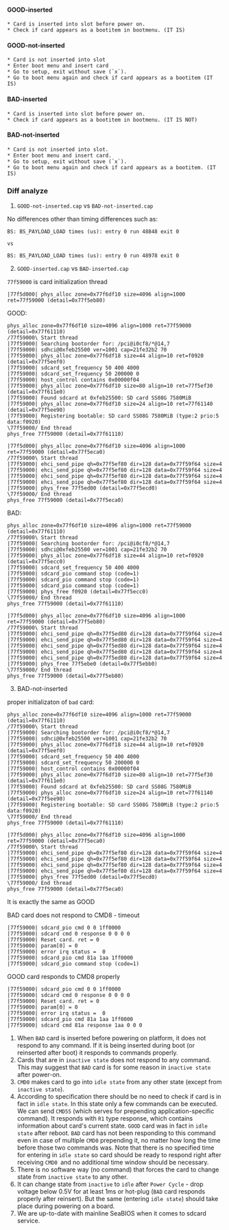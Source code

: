 
#### GOOD-inserted

    * Card is inserted into slot before power on.
    * Check if card appears as a bootitem in bootmenu. (IT IS)

#### GOOD-not-inserted

    * Card is not inserted into slot
    * Enter boot menu and insert card
    * Go to setup, exit without save (`x`).
    * Go to boot menu again and check if card appears as a bootitem (IT IS)

#### BAD-inserted

    * Card is inserted into slot before power on.
    * Check if card appears as a bootitem in bootmenu. (IT IS NOT)

#### BAD-not-inserted

    * Card is not inserted into slot.
    * Enter boot menu and insert card.
    * Go to setup, exit without save (`x`).
    * Go to boot menu again and check if card appears as a bootitem. (IT IS)

### Diff analyze

1. `GOOD-not-inserted.cap` vs `BAD-not-inserted.cap`

No differences other than timing differences such as:

```
BS: BS_PAYLOAD_LOAD times (us): entry 0 run 48848 exit 0

vs

BS: BS_PAYLOAD_LOAD times (us): entry 0 run 48978 exit 0
```

2. `GOOD-inserted.cap` vs `BAD-inserted.cap`


`77f59000` is card initialization thread

```
|77f5d000| phys_alloc zone=0x77f6df10 size=4096 align=1000 ret=77f59000 (detail=0x77f5eb80)
```

GOOD:

```
phys_alloc zone=0x77f6df10 size=4096 align=1000 ret=77f59000 (detail=0x77f61110)
/77f59000\ Start thread
|77f59000| Searching bootorder for: /pci@i0cf8/*@14,7
|77f59000| sdhci@0xfeb25500 ver=1001 cap=21fe32b2 70
|77f59000| phys_alloc zone=0x77f6df18 size=44 align=10 ret=f0920 (detail=0x77f5eef0)
|77f59000| sdcard_set_frequency 50 400 4000
|77f59000| sdcard_set_frequency 50 200000 0
|77f59000| host_control contains 0x00000f04
|77f59000| phys_alloc zone=0x77f6df10 size=80 align=10 ret=77f5ef30 (detail=0x77f611e0)
|77f59000| Found sdcard at 0xfeb25500: SD card SS08G 7580MiB
|77f59000| phys_alloc zone=0x77f6df10 size=24 align=10 ret=77f61140 (detail=0x77f5ee90)
|77f59000| Registering bootable: SD card SS08G 7580MiB (type:2 prio:5 data:f0920)
\77f59000/ End thread
phys_free 77f59000 (detail=0x77f61110)

|77f5d000| phys_alloc zone=0x77f6df10 size=4096 align=1000 ret=77f59000 (detail=0x77f5eca0)
/77f59000\ Start thread
|77f59000| ehci_send_pipe qh=0x77f5ef80 dir=128 data=0x77f59f64 size=4
|77f59000| ehci_send_pipe qh=0x77f5ef80 dir=128 data=0x77f59f64 size=4
|77f59000| ehci_send_pipe qh=0x77f5ef80 dir=128 data=0x77f59f64 size=4
|77f59000| ehci_send_pipe qh=0x77f5ef80 dir=128 data=0x77f59f64 size=4
|77f59000| phys_free 77f5ed00 (detail=0x77f5ecd0)
\77f59000/ End thread
phys_free 77f59000 (detail=0x77f5eca0)
```

BAD:

```
phys_alloc zone=0x77f6df10 size=4096 align=1000 ret=77f59000 (detail=0x77f61110)
/77f59000\ Start thread
|77f59000| Searching bootorder for: /pci@i0cf8/*@14,7
|77f59000| sdhci@0xfeb25500 ver=1001 cap=21fe32b2 70
|77f59000| phys_alloc zone=0x77f6df18 size=44 align=10 ret=f0920 (detail=0x77f5ecc0)
|77f59000| sdcard_set_frequency 50 400 4000
|77f59000| sdcard_pio command stop (code=1)
|77f59000| sdcard_pio command stop (code=1)
|77f59000| sdcard_pio command stop (code=1)
|77f59000| phys_free f0920 (detail=0x77f5ecc0)
\77f59000/ End thread
phys_free 77f59000 (detail=0x77f61110)

|77f5d000| phys_alloc zone=0x77f6df10 size=4096 align=1000 ret=77f59000 (detail=0x77f5eb80)
/77f59000\ Start thread
|77f59000| ehci_send_pipe qh=0x77f5ed80 dir=128 data=0x77f59f64 size=4
|77f59000| ehci_send_pipe qh=0x77f5ed80 dir=128 data=0x77f59f64 size=4
|77f59000| ehci_send_pipe qh=0x77f5ed80 dir=128 data=0x77f59f64 size=4
|77f59000| ehci_send_pipe qh=0x77f5ed80 dir=128 data=0x77f59f64 size=4
|77f59000| ehci_send_pipe qh=0x77f5ed80 dir=128 data=0x77f59f64 size=4
|77f59000| phys_free 77f5ebe0 (detail=0x77f5ebb0)
\77f59000/ End thread
phys_free 77f59000 (detail=0x77f5eb80)
```

3. BAD-not-inserted

proper initializaton of `bad` card:

```
phys_alloc zone=0x77f6df10 size=4096 align=1000 ret=77f59000 (detail=0x77f61110)
/77f59000\ Start thread
|77f59000| Searching bootorder for: /pci@i0cf8/*@14,7
|77f59000| sdhci@0xfeb25500 ver=1001 cap=21fe32b2 70
|77f59000| phys_alloc zone=0x77f6df18 size=44 align=10 ret=f0920 (detail=0x77f5eef0)
|77f59000| sdcard_set_frequency 50 400 4000
|77f59000| sdcard_set_frequency 50 200000 0
|77f59000| host_control contains 0x00000f04
|77f59000| phys_alloc zone=0x77f6df10 size=80 align=10 ret=77f5ef30 (detail=0x77f611e0)
|77f59000| Found sdcard at 0xfeb25500: SD card SS08G 7580MiB
|77f59000| phys_alloc zone=0x77f6df10 size=24 align=10 ret=77f61140 (detail=0x77f5ee90)
|77f59000| Registering bootable: SD card SS08G 7580MiB (type:2 prio:5 data:f0920)
\77f59000/ End thread
phys_free 77f59000 (detail=0x77f61110)

|77f5d000| phys_alloc zone=0x77f6df10 size=4096 align=1000 ret=77f59000 (detail=0x77f5eca0)
/77f59000\ Start thread
|77f59000| ehci_send_pipe qh=0x77f5ef80 dir=128 data=0x77f59f64 size=4
|77f59000| ehci_send_pipe qh=0x77f5ef80 dir=128 data=0x77f59f64 size=4
|77f59000| ehci_send_pipe qh=0x77f5ef80 dir=128 data=0x77f59f64 size=4
|77f59000| ehci_send_pipe qh=0x77f5ef80 dir=128 data=0x77f59f64 size=4
|77f59000| phys_free 77f5ed00 (detail=0x77f5ecd0)
\77f59000/ End thread
phys_free 77f59000 (detail=0x77f5eca0)
```

It is exactly the same as GOOD


BAD card does not respond to CMD8 - timeout

```
|77f59000| sdcard_pio cmd 0 0 1ff0000
|77f59000| sdcard cmd 0 response 0 0 0 0
|77f59000| Reset card. ret = 0
|77f59000| param[0] = 0
|77f59000| error irq status =  0
|77f59000| sdcard_pio cmd 81a 1aa 1ff0000
|77f59000| sdcard_pio command stop (code=1)
```

GOOD card responds to CMD8 properly

```
|77f59000| sdcard_pio cmd 0 0 1ff0000
|77f59000| sdcard cmd 0 response 0 0 0 0
|77f59000| Reset card. ret = 0
|77f59000| param[0] = 0
|77f59000| error irq status =  0
|77f59000| sdcard_pio cmd 81a 1aa 1ff0000
|77f59000| sdcard cmd 81a response 1aa 0 0 0
```

1. When `BAD` card is inserted before powering on platform, it does not respond
   to any command. If it is being inserted during boot (or reinserted after
   boot) it responds to commands properly.
2. Cards that are in `inactive state` does not respond to any command. This may
   suggest that `BAD` card is for some reason in `inactive state` after
   power-on.
3. `CMD0` makes card to go into `idle state` from any other state (except from
   `inactive state`).
4. According to specification there should be no need to check if card is in
   fact in `idle state`. In this state only a few commands can be executed. We
   can send `CMD55` (which serves for prepending application-specific command).
   It responds with `R1` type response, which contains information about card's
   current state. `GOOD` card was in fact in `idle state` after reboot. `BAD`
   card has not been responding to this command even in case of multiple `CMD0`
   prepending it, no matter how long the time before those two commands was.
   Note that there is no specified time for entering in `idle state` so card
   should be ready to respond right after receiving `CMD0 `and no additional
   time window should be necessary.
5. There is no software way (no command) that forces the card to change state
   from `inactive state` to any other.
6. It can change state from `inactive` to `idle` after `Power Cycle` - drop
   voltage below 0.5V for at least 1ms or hot-plug (`BAD` card responds
   properly after reinsert). But the same (entering `idle state`) should take
   place during powering on a board.
7. We are up-to-date with mainline SeaBIOS when it comes to sdcard service.
